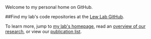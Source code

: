 Welcome to my personal home on GitHub. 

##Find my lab's code repositories at the [Lew Lab GitHub][1].

To learn more, jump to [my lab's homepage][2], read an [overview of our research][3], or view our [publication list][4].

  [1]: https://github.com/Lew-Lab
  [2]: https://lewlab.wustl.edu
  [3]: https://lewlab.wustl.edu/pages/research.html
  [4]: https://lewlab.wustl.edu/pages/publications.html

<!--
**mdlew/mdlew** is a ✨ _special_ ✨ repository because its `README.md` (this file) appears on your GitHub profile.

Here are some ideas to get you started:

- 🔭 I’m currently working on ...
- 🌱 I’m currently learning ...
- 👯 I’m looking to collaborate on ...
- 🤔 I’m looking for help with ...
- 💬 Ask me about ...
- 📫 How to reach me: ...
- 😄 Pronouns: ...
- ⚡ Fun fact: ...
-->
